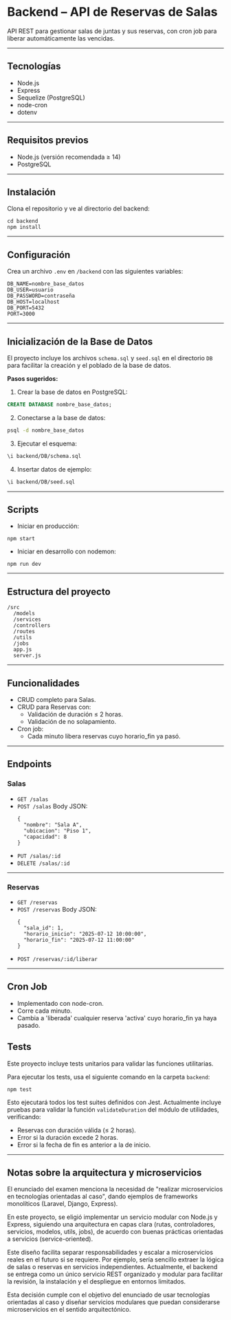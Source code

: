 # Backend – API de Reservas de Salas

API REST para gestionar salas de juntas y sus reservas, con cron job para liberar automáticamente las vencidas.

---

## Tecnologías

- Node.js
- Express
- Sequelize (PostgreSQL)
- node-cron
- dotenv

---

## Requisitos previos

- Node.js (versión recomendada ≥ 14)
- PostgreSQL

---

## Instalación

Clona el repositorio y ve al directorio del backend:

```
cd backend
npm install
```

---

## Configuración

Crea un archivo `.env` en `/backend` con las siguientes variables:

```
DB_NAME=nombre_base_datos
DB_USER=usuario
DB_PASSWORD=contraseña
DB_HOST=localhost
DB_PORT=5432
PORT=3000
```

---

## Inicialización de la Base de Datos

El proyecto incluye los archivos `schema.sql` y `seed.sql` en el directorio `DB` para facilitar la creación y el poblado de la base de datos.

**Pasos sugeridos:**

1. Crear la base de datos en PostgreSQL:

```sql
CREATE DATABASE nombre_base_datos;
```

2. Conectarse a la base de datos:

```bash
psql -d nombre_base_datos
```

3. Ejecutar el esquema:

```bash
\i backend/DB/schema.sql
```

4. Insertar datos de ejemplo:

```bash
\i backend/DB/seed.sql
```

---

## Scripts

- Iniciar en producción:

```
npm start
```

- Iniciar en desarrollo con nodemon:

```
npm run dev
```

---

## Estructura del proyecto

```
/src
  /models
  /services
  /controllers
  /routes
  /utils
  /jobs
  app.js
  server.js
```

---

## Funcionalidades

- CRUD completo para Salas.
- CRUD para Reservas con:
  - Validación de duración ≤ 2 horas.
  - Validación de no solapamiento.
- Cron job:
  - Cada minuto libera reservas cuyo horario_fin ya pasó.

---

## Endpoints

### Salas

- `GET /salas`
- `POST /salas`
  Body JSON:
  ```
  {
    "nombre": "Sala A",
    "ubicacion": "Piso 1",
    "capacidad": 8
  }
  ```
- `PUT /salas/:id`
- `DELETE /salas/:id`

---

### Reservas

- `GET /reservas`
- `POST /reservas`
  Body JSON:
  ```
  {
    "sala_id": 1,
    "horario_inicio": "2025-07-12 10:00:00",
    "horario_fin": "2025-07-12 11:00:00"
  }
  ```
- `POST /reservas/:id/liberar`

---

## Cron Job

- Implementado con node-cron.
- Corre cada minuto.
- Cambia a 'liberada' cualquier reserva 'activa' cuyo horario_fin ya haya pasado.

## Tests

Este proyecto incluye tests unitarios para validar las funciones utilitarias.

Para ejecutar los tests, usa el siguiente comando en la carpeta `backend`:
```
npm test
```

Esto ejecutará todos los test suites definidos con Jest. Actualmente incluye pruebas para validar la función `validateDuration` del módulo de utilidades, verificando:

- Reservas con duración válida (≤ 2 horas).
- Error si la duración excede 2 horas.
- Error si la fecha de fin es anterior a la de inicio.

---

## Notas sobre la arquitectura y microservicios

El enunciado del examen menciona la necesidad de "realizar microservicios en tecnologías orientadas al caso", dando ejemplos de frameworks monolíticos (Laravel, Django, Express).

En este proyecto, se eligió implementar un servicio modular con Node.js y Express, siguiendo una arquitectura en capas clara (rutas, controladores, servicios, modelos, utils, jobs), de acuerdo con buenas prácticas orientadas a servicios (service-oriented).

Este diseño facilita separar responsabilidades y escalar a microservicios reales en el futuro si se requiere. Por ejemplo, sería sencillo extraer la lógica de salas o reservas en servicios independientes. Actualmente, el backend se entrega como un único servicio REST organizado y modular para facilitar la revisión, la instalación y el despliegue en entornos limitados.

Esta decisión cumple con el objetivo del enunciado de usar tecnologías orientadas al caso y diseñar servicios modulares que puedan considerarse microservicios en el sentido arquitectónico.

